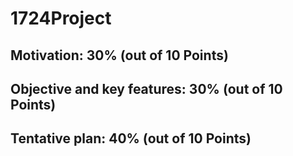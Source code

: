 # 1724Project





## Motivation: 30% (out of 10 Points)



## Objective and key features: 30% (out of 10 Points)


## Tentative plan: 40% (out of 10 Points)





